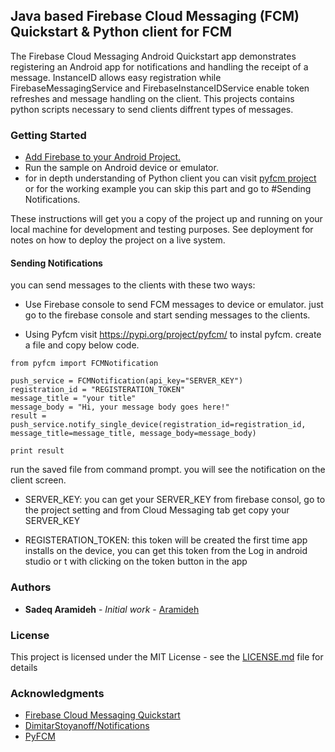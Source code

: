 ## Java based Firebase Cloud Messaging (FCM) Quickstart & Python client for FCM

The Firebase Cloud Messaging Android Quickstart app demonstrates registering an Android app for notifications and handling the receipt of a message. InstanceID allows easy registration while FirebaseMessagingService and FirebaseInstanceIDService enable token refreshes and message handling on the client.
This projects contains python scripts necessary to send clients diffrent types of messages.

### Getting Started

* [Add Firebase to your Android Project.](https://firebase.google.com/docs/android/setup)
* Run the sample on Android device or emulator.
* for in depth understanding of Python client you can visit [pyfcm project](https://pypi.org/project/pyfcm/) or for the working example you can skip this part and go to #Sending Notifications.

These instructions will get you a copy of the project up and running on your local machine for development and testing purposes. See deployment for notes on how to deploy the project on a live system.

#### Sending Notifications

you can send messages to the clients with these two ways:

* Use Firebase console to send FCM messages to device or emulator.
just go to the firebase console and start sending messages to the clients.

* Using Pyfcm
visit https://pypi.org/project/pyfcm/ to instal pyfcm. create a file and copy below code.

```
from pyfcm import FCMNotification

push_service = FCMNotification(api_key="SERVER_KEY")
registration_id = "REGISTERATION_TOKEN"
message_title = "your title"
message_body = "Hi, your message body goes here!"
result = push_service.notify_single_device(registration_id=registration_id, message_title=message_title, message_body=message_body)

print result
```

run the saved file from command prompt. you will see the notification on the client screen.


* SERVER_KEY:
you can get your SERVER_KEY from firebase consol, go to the project setting and from Cloud Messaging tab get copy your SERVER_KEY


* REGISTERATION_TOKEN:
this token will be created the first time app installs on the device, you can get this token from the Log in android studio or t
with clicking on the token button in the app



### Authors

* **Sadeq Aramideh** - *Initial work* - [Aramideh](https://github.com/Aramideh)

### License

This project is licensed under the MIT License - see the [LICENSE.md](LICENSE.md) file for details

### Acknowledgments
* [Firebase Cloud Messaging Quickstart](https://github.com/firebase/quickstart-android/tree/master/messaging)
* [DimitarStoyanoff/Notifications](https://github.com/DimitarStoyanoff/Notifications)
* [PyFCM](https://pypi.org/project/pyfcm/)
